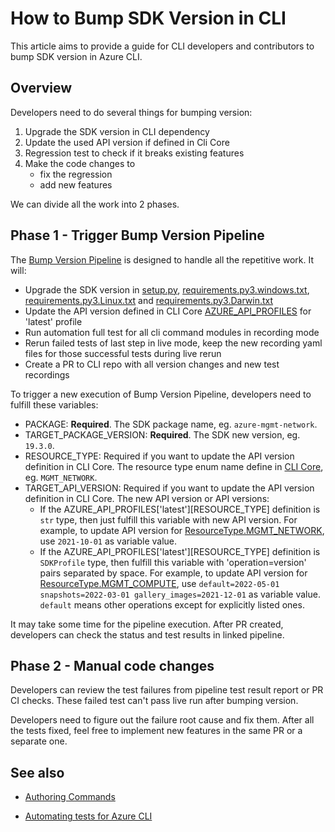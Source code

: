 # How to Bump SDK Version in CLI

This article aims to provide a guide for CLI developers and contributors to bump SDK version in Azure CLI.

## Overview

Developers need to do several things for bumping version:
1. Upgrade the SDK version in CLI dependency
2. Update the used API version if defined in Cli Core
3. Regression test to check if it breaks existing features
4. Make the code changes to
    - fix the regression
    - add new features

We can divide all the work into 2 phases.

## Phase 1 - Trigger Bump Version Pipeline

The [Bump Version Pipeline](https://dev.azure.com/azure-sdk/internal/_build?definitionId=4949) is designed to handle all the repetitive work. It will:
- Upgrade the SDK version in [setup.py](https://github.com/Azure/azure-cli/blob/dev/src/azure-cli/setup.py), [requirements.py3.windows.txt](https://github.com/Azure/azure-cli/blob/dev/src/azure-cli/requirements.py3.windows.txt), [requirements.py3.Linux.txt](https://github.com/Azure/azure-cli/blob/dev/src/azure-cli/requirements.py3.Linux.txt) and [requirements.py3.Darwin.txt](https://github.com/Azure/azure-cli/blob/dev/src/azure-cli/requirements.py3.Darwin.txt)
- Update the API version defined in CLI Core [AZURE_API_PROFILES](https://github.com/Azure/azure-cli/blob/ce74ae358b51aedfdfb6c32042b515d949618e33/src/azure-cli-core/azure/cli/core/profiles/_shared.py#L147) for 'latest' profile
- Run automation full test for all cli command modules in recording mode
- Rerun failed tests of last step in live mode, keep the new recording yaml files for those successful tests during live rerun
- Create a PR to CLI repo with all version changes and new test recordings

To trigger a new execution of Bump Version Pipeline, developers need to fulfill these variables:
- PACKAGE: **Required**. The SDK package name, eg. `azure-mgmt-network`.
- TARGET_PACKAGE_VERSION: **Required**. The SDK new version, eg. `19.3.0`.
- RESOURCE_TYPE: Required if you want to update the API version definition in CLI Core. The resource type enum name define in [CLI Core](https://github.com/Azure/azure-cli/blob/ce74ae358b51aedfdfb6c32042b515d949618e33/src/azure-cli-core/azure/cli/core/profiles/_shared.py#L38), eg. `MGMT_NETWORK`.
- TARGET_API_VERSION: Required if you want to update the API version definition in CLI Core. The new API version or API versions:
    - If the AZURE_API_PROFILES['latest'][RESOURCE_TYPE] definition is `str` type, then just fulfill this variable with new API version. For example, to update API version for [ResourceType.MGMT_NETWORK](https://github.com/Azure/azure-cli/blob/ce74ae358b51aedfdfb6c32042b515d949618e33/src/azure-cli-core/azure/cli/core/profiles/_shared.py#L150), use `2021-10-01` as variable value.
    - If the  AZURE_API_PROFILES['latest'][RESOURCE_TYPE] definition is `SDKProfile` type, then fulfill this variable with 'operation=version' pairs separated by space. For example, to update API version for [ResourceType.MGMT_COMPUTE](https://github.com/Azure/azure-cli/blob/ce74ae358b51aedfdfb6c32042b515d949618e33/src/azure-cli-core/azure/cli/core/profiles/_shared.py#L151-L164), use `default=2022-05-01 snapshots=2022-03-01 gallery_images=2021-12-01` as variable value. `default` means other operations except for explicitly listed ones.

It may take some time for the pipeline execution. After PR created, developers can check the status and test results in linked pipeline.

## Phase 2 - Manual code changes

Developers can review the test failures from pipeline test result report or PR CI checks. These failed test can't pass live run after bumping version.

Developers need to figure out the failure root cause and fix them. After all the tests fixed, feel free to implement new features in the same PR or a separate one.

## See also

- [Authoring Commands](authoring_command_modules/authoring_commands.md)

- [Automating tests for Azure CLI](authoring_tests.md)